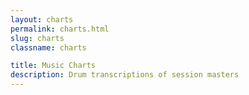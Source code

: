 ```yaml
---
layout: charts
permalink: charts.html
slug: charts
classname: charts

title: Music Charts
description: Drum transcriptions of session masters
---
```


<style>
  li {
    display: block;
    margin-block: 0 2rem;
  }
</style>
